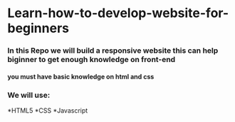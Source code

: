 # Learn-how-to-develop-website-for-beginners

### In this Repo we will build a responsive website this can help biginner to get enough knowledge on front-end

#### you must have basic knowledge on html and css 

### We will use:
*HTML5
*CSS
*Javascript
